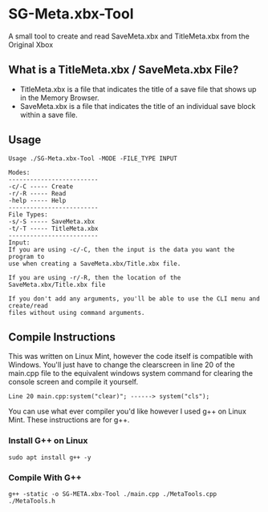 # SG-Meta.xbx-Tool
A small tool to create and read SaveMeta.xbx and TitleMeta.xbx from the Original Xbox
## What is a TitleMeta.xbx / SaveMeta.xbx File?
- TitleMeta.xbx is a file that indicates the title of a save file that shows up in the Memory Browser.
- SaveMeta.xbx is a file that indicates the title of an individual save block within a save file. 
## Usage
```
Usage ./SG-Meta.xbx-Tool -MODE -FILE_TYPE INPUT

Modes:
-------------------------
-c/-C ----- Create
-r/-R ----- Read
-help ----- Help
-------------------------
File Types:
-s/-S ----- SaveMeta.xbx
-t/-T ----- TitleMeta.xbx
-------------------------
Input:
If you are using -c/-C, then the input is the data you want the program to 
use when creating a SaveMeta.xbx/Title.xbx file.

If you are using -r/-R, then the location of the SaveMeta.xbx/Title.xbx file

If you don't add any arguments, you'll be able to use the CLI menu and create/read
files without using command arguments.
```
## Compile Instructions
This was written on Linux Mint, however the code itself is compatible with Windows. You'll just have to change the clearscreen in line 20 of the main.cpp file to the equivalent windows system command for clearing the console screen and compile it yourself.

```
Line 20 main.cpp:system("clear)"; ------> system("cls");
```
You can use what ever compiler you'd like however I used g++ on Linux Mint. These instructions are for g++.
### Install G++ on Linux
```
sudo apt install g++ -y
```
### Compile With G++
```
g++ -static -o SG-META.xbx-Tool ./main.cpp ./MetaTools.cpp ./MetaTools.h
```
